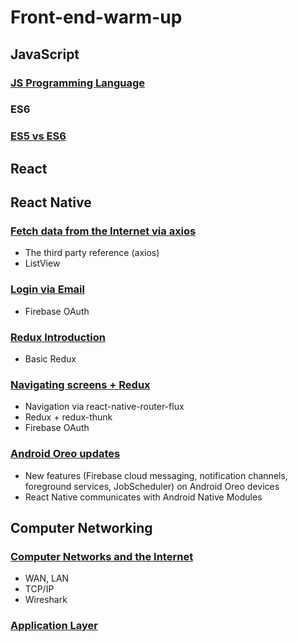 # Front-end-warm-up
## JavaScript
### [JS Programming Language](https://github.com/Catherine22/Front-end-warm-up/tree/master/JavaScript)

### ES6
### [ES5 vs ES6](https://github.com/Catherine22/Front-end-warm-up/tree/master/ES6)    

## React

## React Native
### [Fetch data from the Internet via axios](https://github.com/Catherine22/Front-end-warm-up/tree/master/React%20native/albums/)
- The third party reference (axios)   
- ListView

### [Login via Email](https://github.com/Catherine22/Front-end-warm-up/blob/master/React%20native/auth/)
- Firebase OAuth    

### [Redux Introduction](https://github.com/Catherine22/Front-end-warm-up/blob/master/React%20native/tech_stack/)
- Basic Redux

### [Navigating screens + Redux ](https://github.com/Catherine22/Front-end-warm-up/tree/master/React%20native/manager/)
- Navigation via react-native-router-flux   
- Redux + redux-thunk   
- Firebase OAuth    

### [Android Oreo updates ](https://github.com/Catherine22/Front-end-warm-up/tree/master/React%20native/Oreo)
- New features (Firebase cloud messaging, notification channels, foreground services, JobScheduler) on Android Oreo devices   
- React Native communicates with Android Native Modules

## Computer Networking
### [Computer Networks and the Internet](https://github.com/Catherine22/Front-end-warm-up/blob/master/Network/Network1.md)
- WAN, LAN       
- TCP/IP    
- Wireshark   

### [Application Layer](https://github.com/Catherine22/Front-end-warm-up/blob/master/Network/Network2.md)
